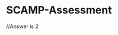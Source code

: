 # SCAMP-Assessment
<Script>
 function fib (n)
{ 
   if (i<=1) {return n;}
   else { return fib(n-1)+fib(n-2);}
}
 document.write fib(4)
</Script>
//Answer is 2
